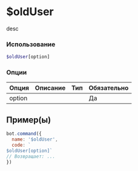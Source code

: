 # $oldUser
desc
### Использование
```php
$oldUser[option]
```

### Опции

| Опция | Описание | Тип | Обязательно |
|--------|-------------|------|----------|
| option |  |  | Да |  
## Пример(ы)

```javascript
bot.command({
  name: '$oldUser',
  code: `
$oldUser[option]`
// Возвращает: ...
})
```